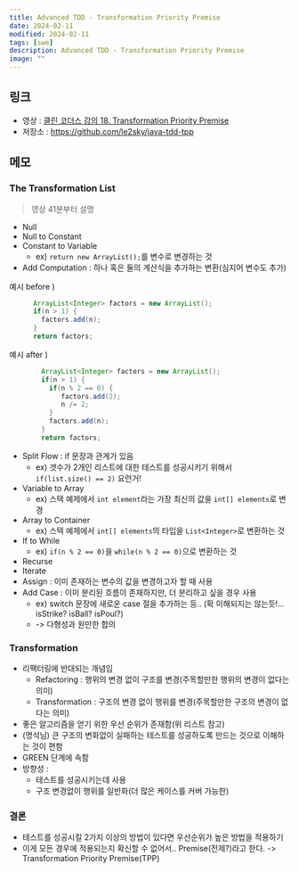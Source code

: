 ```yaml
---
title: Advanced TDD - Transformation Priority Premise
date: 2024-02-11
modified: 2024-02-11
tags: [swe]
description: Advanced TDD - Transformation Priority Premise
image: ""
---
```


## 링크

- 영상 : [클린 코더스 강의 18. Transformation Priority Premise](https://youtu.be/rRm0IuvX-Kc?feature=shared)
- 저장소 : https://github.com/le2sky/java-tdd-tpp

## 메모

### The Transformation List

> 영상 41분부터 설명

- Null
- Null to Constant
- Constant to Variable
    - ex) `return new ArrayList();`를 변수로 변경하는 것
- Add Computation : 하나 혹은 둘의 계산식을 추가하는 변환(심지어 변수도 추가)

예시 before )

```java
      ArrayList<Integer> factors = new ArrayList();
      if(n > 1) {
        factors.add(n);
      }
      return factors;
 ```

예시 after )

```java
        ArrayList<Integer> factors = new ArrayList();
        if(n > 1) {
          if(n % 2 == 0) {
             factors.add(2);
             n /= 2;
          }
          factors.add(n);
        }
        return factors;
 ```

- Split Flow : if 문장과 관계가 있음
    - ex) 갯수가 2개인 리스트에 대한 테스트를 성공시키기 위해서 `if(list.size() == 2)` 요런거!
- Variable to Array
    - ex) 스택 예제에서 `int element`라는 가장 최신의 값을 `int[] elements`로 변경
- Array to Container
    - ex) 스택 예제에서 `int[] elements`의 타입을 `List<Integer>`로 변환하는 것
- If to While
    - ex) `if(n % 2 == 0)`을 `while(n % 2 == 0)`으로 변환하는 것
- Recurse
- Iterate
- Assign : 이미 존재하는 변수의 값을 변경하고자 할 때 사용
- Add Case : 이미 분리된 흐름이 존재하지만, 더 분리하고 싶을 경우 사용
    - ex) switch 문장에 새로운 case 절을 추가하는 등.. (확 이해되지는 않는듯!... isStrike? isBall? isPoul?)
    - -> 다형성과 원만한 합의

### Transformation

- 리팩터링에 반대되는 개념임
    - Refactoring : 행위의 변경 없이 구조를 변경(주목할만한 행위의 변경이 없다는 의미)
    - Transformation : 구조의 변경 없이 행위를 변경(주목할만한 구조의 변경이 없다는 의미)
- 좋은 알고리즘을 얻기 위한 우선 순위가 존재함(위 리스트 참고)
- (명석님) 큰 구조의 변화없이 실패하는 테스트를 성공하도록 만드는 것으로 이해하는 것이 편함
- GREEN 단계에 속함
- 방향성 :
    - 테스트를 성공시키는데 사용
    - 구조 변경없이 행위를 일반화(더 많은 케이스를 커버 가능한)

### 결론

- 테스트를 성공시킬 2가지 이상의 방법이 있다면 우선순위가 높은 방법을 적용하기
- 이게 모든 경우에 적용되는지 확신할 수 없어서.. Premise(전제?)라고 한다. -> Transformation Priority Premise(TPP)